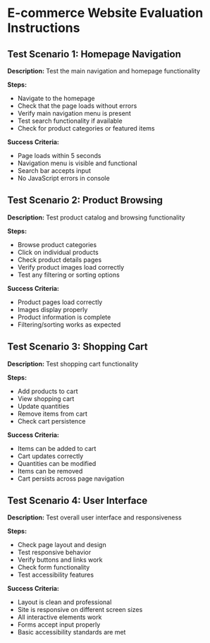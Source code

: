 # E-commerce Website Evaluation Instructions

## Test Scenario 1: Homepage Navigation
**Description:** Test the main navigation and homepage functionality

**Steps:**
- Navigate to the homepage
- Check that the page loads without errors
- Verify main navigation menu is present
- Test search functionality if available
- Check for product categories or featured items

**Success Criteria:**
- Page loads within 5 seconds
- Navigation menu is visible and functional
- Search bar accepts input
- No JavaScript errors in console

## Test Scenario 2: Product Browsing
**Description:** Test product catalog and browsing functionality

**Steps:**
- Browse product categories
- Click on individual products
- Check product details pages
- Verify product images load correctly
- Test any filtering or sorting options

**Success Criteria:**
- Product pages load correctly
- Images display properly
- Product information is complete
- Filtering/sorting works as expected

## Test Scenario 3: Shopping Cart
**Description:** Test shopping cart functionality

**Steps:**
- Add products to cart
- View shopping cart
- Update quantities
- Remove items from cart
- Check cart persistence

**Success Criteria:**
- Items can be added to cart
- Cart updates correctly
- Quantities can be modified
- Items can be removed
- Cart persists across page navigation

## Test Scenario 4: User Interface
**Description:** Test overall user interface and responsiveness

**Steps:**
- Check page layout and design
- Test responsive behavior
- Verify buttons and links work
- Check form functionality
- Test accessibility features

**Success Criteria:**
- Layout is clean and professional
- Site is responsive on different screen sizes
- All interactive elements work
- Forms accept input properly
- Basic accessibility standards are met
